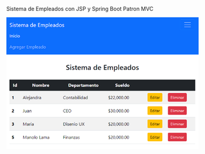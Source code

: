 Sistema de Empleados con JSP y Spring Boot
Patron MVC

![Vista previa de la app](https://github.com/Juan-prog-2022/Sistema_Empleados_JSP/blob/master/vista_previa.png)
